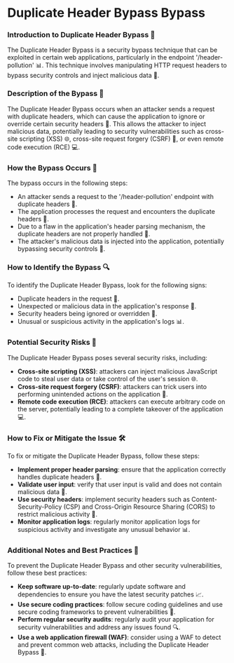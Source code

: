 # Duplicate Header Bypass Bypass

### Introduction to Duplicate Header Bypass 🚨
The Duplicate Header Bypass is a security bypass technique that can be exploited in certain web applications, particularly in the endpoint '/header-pollution' 📊. This technique involves manipulating HTTP request headers to bypass security controls and inject malicious data 🤖.

### Description of the Bypass 📝
The Duplicate Header Bypass occurs when an attacker sends a request with duplicate headers, which can cause the application to ignore or override certain security headers 🚫. This allows the attacker to inject malicious data, potentially leading to security vulnerabilities such as cross-site scripting (XSS) 🌐, cross-site request forgery (CSRF) 📝, or even remote code execution (RCE) 💻.

### How the Bypass Occurs 🤔
The bypass occurs in the following steps:
* An attacker sends a request to the '/header-pollution' endpoint with duplicate headers 📝.
* The application processes the request and encounters the duplicate headers 🤔.
* Due to a flaw in the application's header parsing mechanism, the duplicate headers are not properly handled 🚫.
* The attacker's malicious data is injected into the application, potentially bypassing security controls 🚨.

### How to Identify the Bypass 🔍
To identify the Duplicate Header Bypass, look for the following signs:
* Duplicate headers in the request 📝.
* Unexpected or malicious data in the application's response 🤖.
* Security headers being ignored or overridden 🚫.
* Unusual or suspicious activity in the application's logs 📊.

### Potential Security Risks 🚨
The Duplicate Header Bypass poses several security risks, including:
* **Cross-site scripting (XSS)**: attackers can inject malicious JavaScript code to steal user data or take control of the user's session 🌐.
* **Cross-site request forgery (CSRF)**: attackers can trick users into performing unintended actions on the application 📝.
* **Remote code execution (RCE)**: attackers can execute arbitrary code on the server, potentially leading to a complete takeover of the application 💻.

### How to Fix or Mitigate the Issue 🛠️
To fix or mitigate the Duplicate Header Bypass, follow these steps:
* **Implement proper header parsing**: ensure that the application correctly handles duplicate headers 📝.
* **Validate user input**: verify that user input is valid and does not contain malicious data 🤖.
* **Use security headers**: implement security headers such as Content-Security-Policy (CSP) and Cross-Origin Resource Sharing (CORS) to restrict malicious activity 🚫.
* **Monitor application logs**: regularly monitor application logs for suspicious activity and investigate any unusual behavior 📊.

### Additional Notes and Best Practices 📝
To prevent the Duplicate Header Bypass and other security vulnerabilities, follow these best practices:
* **Keep software up-to-date**: regularly update software and dependencies to ensure you have the latest security patches 📈.
* **Use secure coding practices**: follow secure coding guidelines and use secure coding frameworks to prevent vulnerabilities 🚫.
* **Perform regular security audits**: regularly audit your application for security vulnerabilities and address any issues found 🔍.
* **Use a web application firewall (WAF)**: consider using a WAF to detect and prevent common web attacks, including the Duplicate Header Bypass 🚨.